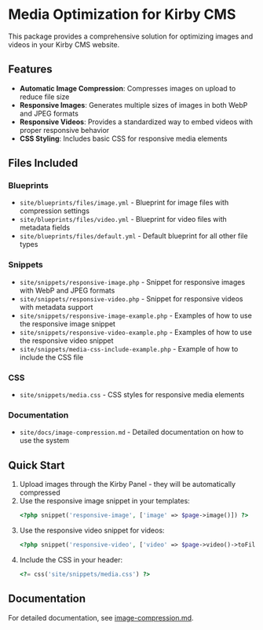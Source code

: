 # Media Optimization for Kirby CMS

This package provides a comprehensive solution for optimizing images and videos in your Kirby CMS website.

## Features

- **Automatic Image Compression**: Compresses images on upload to reduce file size
- **Responsive Images**: Generates multiple sizes of images in both WebP and JPEG formats
- **Responsive Videos**: Provides a standardized way to embed videos with proper responsive behavior
- **CSS Styling**: Includes basic CSS for responsive media elements

## Files Included

### Blueprints

- `site/blueprints/files/image.yml` - Blueprint for image files with compression settings
- `site/blueprints/files/video.yml` - Blueprint for video files with metadata fields
- `site/blueprints/files/default.yml` - Default blueprint for all other file types

### Snippets

- `site/snippets/responsive-image.php` - Snippet for responsive images with WebP and JPEG formats
- `site/snippets/responsive-video.php` - Snippet for responsive videos with metadata support
- `site/snippets/responsive-image-example.php` - Examples of how to use the responsive image snippet
- `site/snippets/responsive-video-example.php` - Examples of how to use the responsive video snippet
- `site/snippets/media-css-include-example.php` - Example of how to include the CSS file

### CSS

- `site/snippets/media.css` - CSS styles for responsive media elements

### Documentation

- `site/docs/image-compression.md` - Detailed documentation on how to use the system

## Quick Start

1. Upload images through the Kirby Panel - they will be automatically compressed
2. Use the responsive image snippet in your templates:
   ```php
   <?php snippet('responsive-image', ['image' => $page->image()]) ?>
   ```
3. Use the responsive video snippet for videos:
   ```php
   <?php snippet('responsive-video', ['video' => $page->video()->toFile()]) ?>
   ```
4. Include the CSS in your header:
   ```php
   <?= css('site/snippets/media.css') ?>
   ```

## Documentation

For detailed documentation, see [image-compression.md](image-compression.md).

